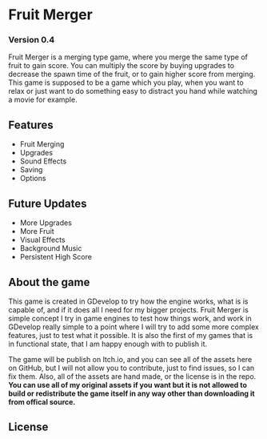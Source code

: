 # Fruit Merger
### Version 0.4
Fruit Merger is a merging type game, where you merge the same type of fruit to gain score. You can multiply the score by buying upgrades to decrease the spawn time of the fruit, or to gain higher score from merging. This game is supposed to be a game which you play, when you want to relax or just want to do something easy to distract you hand while watching a movie for example.

## Features
- Fruit Merging
- Upgrades
- Sound Effects
- Saving
- Options

## Future Updates
- More Upgrades
- More Fruit
- Visual Effects
- Background Music
- Persistent High Score

## About the game
This game is created in GDevelop to try how the engine works, what is is capable of, and if it does all I need for my bigger projects.
Fruit Merger is simple concept I try in game engines to test how things work, and work in GDevelop really simple to a point where I will try to add some more complex features, just to test what it possible.
It is also the first of my games that is in functional state, that I am happy enough with to publish it.

The game will be publish on Itch.io, and you can see all of the assets here on GitHub, but I will not allow you to contribute, just to find issues, so I can fix them.
Also, all of the assets are hand made, or the license is in the repo. **You can use all of my original assets if you want but it is not allowed to build or redistribute the game itself in any way other than downloading it from offical source.**

## License
